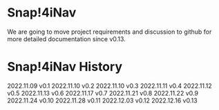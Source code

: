# Snap!4iNav 

We are going to move project requirements and discussion to github for more detailed documentation since v0.13.

# Snap!4iNav History

2022.11.09 v0.1
2022.11.10 v0.2
2022.11.10 v0.3
2022.11.11 v0.4
2022.11.12 v0.5
2022.11.13 v0.6
2022.11.17 v0.7
2022.11.21 v0.8
2022.11.22 v0.9
2022.11.24 v0.10
2022.11.28 v0.11
2022.12.03 v0.12
2022.12.16 v0.13